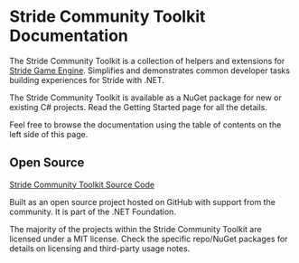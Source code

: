 # Stride Community Toolkit Documentation

The Stride Community Toolkit is a collection of helpers and extensions for [Stride Game Engine](https://www.stride3d.net/). Simplifies and demonstrates common developer tasks building experiences for Stride with .NET.

The Stride Community Toolkit is available as a NuGet package for new or existing C# projects. Read the Getting Started page for all the details.

Feel free to browse the documentation using the table of contents on the left side of this page.

## Open Source

[Stride Community Toolkit Source Code](https://github.com/VaclavElias/stride-community-toolkit)

Built as an open source project hosted on GitHub with support from the community. It is part of the .NET Foundation.

The majority of the projects within the Stride Community Toolkit are licensed under a MIT license. Check the specific repo/NuGet packages for details on licensing and third-party usage notes.